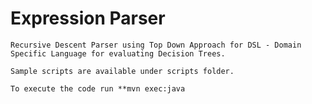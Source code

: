 # Expression Parser

``Recursive Descent Parser using Top Down Approach for DSL - Domain Specific Language for evaluating Decision Trees.``

``Sample scripts are available under scripts folder.``

``To execute the code run **mvn exec:java ``
